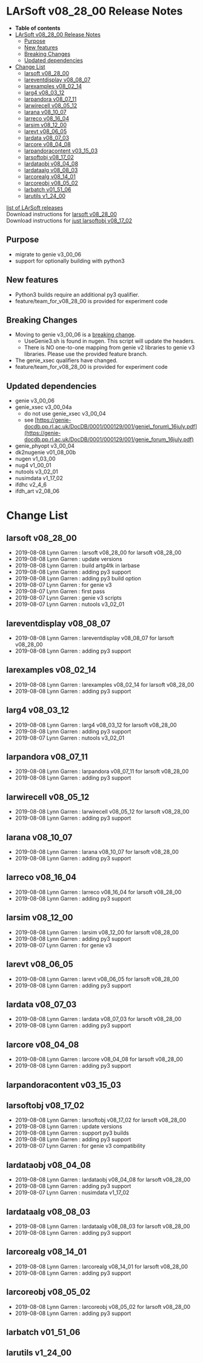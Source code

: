LArSoft v08\_28\_00 Release Notes
======================================================================

-   **Table of contents**
-   [LArSoft v08\_28\_00 Release Notes](#LArSoft-v08_28_00-Release-Notes)
    -   [Purpose](#Purpose)
    -   [New features](#New-features)
    -   [Breaking Changes](#Breaking-Changes)
    -   [Updated dependencies](#Updated-dependencies)
-   [Change List](#Change-List)
    -   [larsoft v08\_28\_00](#larsoft-v08_28_00)
    -   [lareventdisplay v08\_08\_07](#lareventdisplay-v08_08_07)
    -   [larexamples v08\_02\_14](#larexamples-v08_02_14)
    -   [larg4 v08\_03\_12](#larg4-v08_03_12)
    -   [larpandora v08\_07\_11](#larpandora-v08_07_11)
    -   [larwirecell v08\_05\_12](#larwirecell-v08_05_12)
    -   [larana v08\_10\_07](#larana-v08_10_07)
    -   [larreco v08\_16\_04](#larreco-v08_16_04)
    -   [larsim v08\_12\_00](#larsim-v08_12_00)
    -   [larevt v08\_06\_05](#larevt-v08_06_05)
    -   [lardata v08\_07\_03](#lardata-v08_07_03)
    -   [larcore v08\_04\_08](#larcore-v08_04_08)
    -   [larpandoracontent v03\_15\_03](#larpandoracontent-v03_15_03)
    -   [larsoftobj v08\_17\_02](#larsoftobj-v08_17_02)
    -   [lardataobj v08\_04\_08](#lardataobj-v08_04_08)
    -   [lardataalg v08\_08\_03](#lardataalg-v08_08_03)
    -   [larcorealg v08\_14\_01](#larcorealg-v08_14_01)
    -   [larcoreobj v08\_05\_02](#larcoreobj-v08_05_02)
    -   [larbatch v01\_51\_06](#larbatch-v01_51_06)
    -   [larutils v1\_24\_00](#larutils-v1_24_00)

[list of LArSoft releases](LArSoft_release_list)\
Download instructions for [larsoft v08\_28\_00](http://scisoft.fnal.gov/scisoft/bundles/larsoft/v08_28_00/larsoft-v08_28_00.html)\
Download instructions for [just larsoftobj v08\_17\_02](http://scisoft.fnal.gov/scisoft/bundles/larsoftobj/v08_17_02/larsoftobj-v08_17_02.html)

Purpose
--------------------

-   migrate to genie v3\_00\_06
-   support for optionally building with python3

New features
------------------------------

-   Python3 builds require an additional py3 qualifier.
-   feature/team\_for\_v08\_28\_00 is provided for experiment code

Breaking Changes
--------------------------------------

-   Moving to genie v3\_00\_06 is a [breaking change](Breaking_Changes#genie-v3_00_06).
    -   UseGenie3.sh is found in nugen. This script will update the headers.
    -   There is NO one-to-one mapping from genie v2 libraries to genie v3 libraries. Please use the provided feature branch.
-   The genie\_xsec qualifiers have changed.
-   feature/team\_for\_v08\_28\_00 is provided for experiment code

Updated dependencies
----------------------------------------------

-   genie v3\_00\_06
-   genie\_xsec v3\_00\_04a
    -   do not use genie\_xsec v3\_00\_04
    -   see [https://genie-docdb.pp.rl.ac.uk/DocDB/0001/000129/001/genie\_forum\_16july.pdf](https://genie-docdb.pp.rl.ac.uk/DocDB/0001/000129/001/genie_forum_16july.pdf)
-   genie\_phyopt v3\_00\_04
-   dk2nugenie v01\_08\_00b
-   nugen v1\_03\_00
-   nug4 v1\_00\_01
-   nutools v3\_02\_01
-   nusimdata v1\_17\_02
-   ifdhc v2\_4\_6
-   ifdh\_art v2\_08\_06

Change List
============================

larsoft v08\_28\_00
------------------------------------------

-   2019-08-08 Lynn Garren : larsoft v08\_28\_00 for larsoft v08\_28\_00
-   2019-08-08 Lynn Garren : update versions
-   2019-08-08 Lynn Garren : build artg4tk in larbase
-   2019-08-08 Lynn Garren : adding py3 support
-   2019-08-08 Lynn Garren : adding py3 build option
-   2019-08-07 Lynn Garren : for genie v3
-   2019-08-07 Lynn Garren : first pass
-   2019-08-07 Lynn Garren : genie v3 scripts
-   2019-08-07 Lynn Garren : nutools v3\_02\_01

lareventdisplay v08\_08\_07
----------------------------------------------------------

-   2019-08-08 Lynn Garren : lareventdisplay v08\_08\_07 for larsoft v08\_28\_00
-   2019-08-08 Lynn Garren : adding py3 support

larexamples v08\_02\_14
--------------------------------------------------

-   2019-08-08 Lynn Garren : larexamples v08\_02\_14 for larsoft v08\_28\_00
-   2019-08-08 Lynn Garren : adding py3 support

larg4 v08\_03\_12
--------------------------------------

-   2019-08-08 Lynn Garren : larg4 v08\_03\_12 for larsoft v08\_28\_00
-   2019-08-08 Lynn Garren : adding py3 support
-   2019-08-07 Lynn Garren : nutools v3\_02\_01

larpandora v08\_07\_11
------------------------------------------------

-   2019-08-08 Lynn Garren : larpandora v08\_07\_11 for larsoft v08\_28\_00
-   2019-08-08 Lynn Garren : adding py3 support

larwirecell v08\_05\_12
--------------------------------------------------

-   2019-08-08 Lynn Garren : larwirecell v08\_05\_12 for larsoft v08\_28\_00
-   2019-08-08 Lynn Garren : adding py3 support

larana v08\_10\_07
----------------------------------------

-   2019-08-08 Lynn Garren : larana v08\_10\_07 for larsoft v08\_28\_00
-   2019-08-08 Lynn Garren : adding py3 support

larreco v08\_16\_04
------------------------------------------

-   2019-08-08 Lynn Garren : larreco v08\_16\_04 for larsoft v08\_28\_00
-   2019-08-08 Lynn Garren : adding py3 support

larsim v08\_12\_00
----------------------------------------

-   2019-08-08 Lynn Garren : larsim v08\_12\_00 for larsoft v08\_28\_00
-   2019-08-08 Lynn Garren : adding py3 support
-   2019-08-07 Lynn Garren : for genie v3

larevt v08\_06\_05
----------------------------------------

-   2019-08-08 Lynn Garren : larevt v08\_06\_05 for larsoft v08\_28\_00
-   2019-08-08 Lynn Garren : adding py3 support

lardata v08\_07\_03
------------------------------------------

-   2019-08-08 Lynn Garren : lardata v08\_07\_03 for larsoft v08\_28\_00
-   2019-08-08 Lynn Garren : adding py3 support

larcore v08\_04\_08
------------------------------------------

-   2019-08-08 Lynn Garren : larcore v08\_04\_08 for larsoft v08\_28\_00
-   2019-08-08 Lynn Garren : adding py3 support

larpandoracontent v03\_15\_03
--------------------------------------------------------------

larsoftobj v08\_17\_02
------------------------------------------------

-   2019-08-08 Lynn Garren : larsoftobj v08\_17\_02 for larsoft v08\_28\_00
-   2019-08-08 Lynn Garren : update versions
-   2019-08-08 Lynn Garren : support py3 builds
-   2019-08-08 Lynn Garren : adding py3 support
-   2019-08-07 Lynn Garren : for genie v3 compatibility

lardataobj v08\_04\_08
------------------------------------------------

-   2019-08-08 Lynn Garren : lardataobj v08\_04\_08 for larsoft v08\_28\_00
-   2019-08-08 Lynn Garren : adding py3 support
-   2019-08-07 Lynn Garren : nusimdata v1\_17\_02

lardataalg v08\_08\_03
------------------------------------------------

-   2019-08-08 Lynn Garren : lardataalg v08\_08\_03 for larsoft v08\_28\_00
-   2019-08-08 Lynn Garren : adding py3 support

larcorealg v08\_14\_01
------------------------------------------------

-   2019-08-08 Lynn Garren : larcorealg v08\_14\_01 for larsoft v08\_28\_00
-   2019-08-08 Lynn Garren : adding py3 support

larcoreobj v08\_05\_02
------------------------------------------------

-   2019-08-08 Lynn Garren : larcoreobj v08\_05\_02 for larsoft v08\_28\_00
-   2019-08-08 Lynn Garren : adding py3 support

larbatch v01\_51\_06
--------------------------------------------

larutils v1\_24\_00
------------------------------------------
